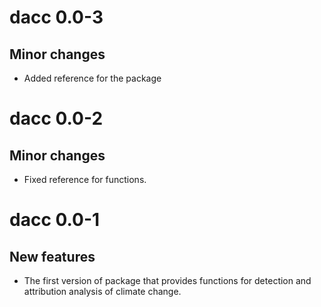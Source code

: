 # dacc 0.0-3

## Minor changes

* Added reference for the package

# dacc 0.0-2

## Minor changes

* Fixed reference for functions.


# dacc 0.0-1

## New features

* The first version of package that provides functions for detection and 
  attribution analysis of climate change.
